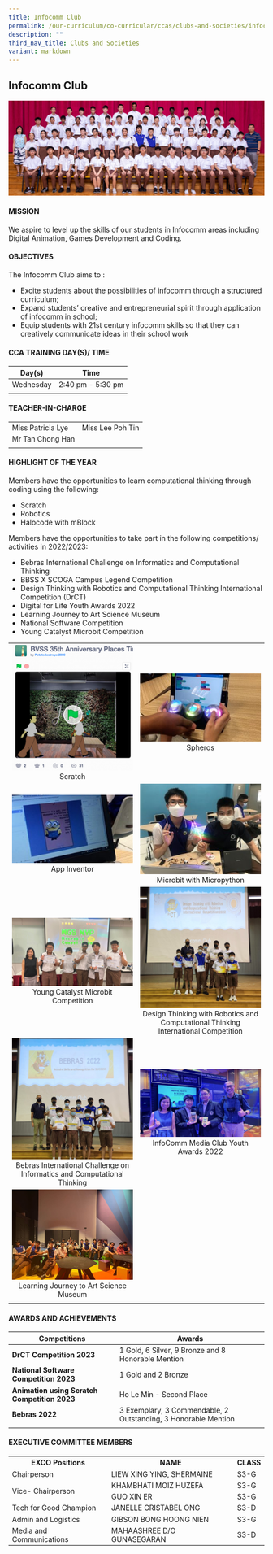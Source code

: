 ```yaml
---
title: Infocomm Club
permalink: /our-curriculum/co-curricular/ccas/clubs-and-societies/infocomm-club/
description: ""
third_nav_title: Clubs and Societies
variant: markdown
---
```

## **Infocomm Club**

![](/images/CCA%20Page/Group%20Photo/infocomm%20club%20_formal.jpg)

#### MISSION

We aspire to level up the skills of our students in Infocomm areas including Digital Animation, Games Development and Coding.

#### OBJECTIVES

The Infocomm Club aims to :  

*   Excite students about the possibilities of infocomm through a structured curriculum;
*   Expand students’ creative and entrepreneurial spirit through application of infocomm in school;
*   Equip students with 21st century infocomm skills so that they can creatively communicate ideas in their school work

#### CCA TRAINING DAY(S)/ TIME

| Day(s) | Time |
| --- | --- | 
| Wednesday | 2:40 pm - 5:30 pm |
| | |

#### TEACHER-IN-CHARGE

| | |
| --- | --- |
| Miss Patricia Lye | Miss Lee Poh Tin |
| Mr Tan Chong Han |
| | |

#### HIGHLIGHT OF THE YEAR

Members have the opportunities to learn computational thinking through coding using the following:  

*   Scratch
*   Robotics
*   Halocode with mBlock

  
Members have the opportunities to take part in the following competitions/ activities in 2022/2023:  

*   Bebras International Challenge on Informatics and Computational Thinking
*   BBSS X SCOGA Campus Legend Competition
*   Design Thinking with Robotics and Computational Thinking International Competition (DrCT)
*   Digital for Life Youth Awards 2022
*   Learning Journey to Art Science Museum
*   National Software Competition
*   Young Catalyst Microbit Competition

| | | 
| --- | --- |
| ![](/images/2021-scratch-1-287x300.png) <br> <center>Scratch</center> | ![](/images/2021-spheros-1-300x169.jpg) <br> <center>Spheros</center> 
| ![](/images/2021-App-inventor-1-300x169.jpg) <br> <center> App Inventor </center> | ![](/images/2021-microbit-1-300x225.jpg) <br> <center> Microbit with Micropython </center> 
| ![](/images/mgs%20microbit.jpeg) <br> <center> Young Catalyst Microbit Competition </center> | ![](/images/DrCT.jpeg) <br> <center> Design Thinking with Robotics and Computational Thinking International Competition </center> 
| ![](/images/bebras.jpeg) <br> <center> Bebras International Challenge on Informatics and Computational Thinking </center> | ![](/images/Infocomm%20Media%20Club%20Youth%20Awards%202022.jpeg)<br><center> InfoComm Media Club Youth Awards 2022 </center>
|![](/images/CCA%20Page/Clubs%20and%20Societies/Infocomm%20Club/infocomm%20img_4320.jpg)<br><center>Learning Journey to Art Science Museum </center>|
| | | 



#### AWARDS AND ACHIEVEMENTS


| Competitions | Awards  | 
| -------- | -------- | 
|  **DrCT Competition 2023**    | 1 Gold, 6 Silver, 9 Bronze and 8 Honorable Mention    |
|  **National Software Competition 2023**    | 1 Gold and 2 Bronze    |
|  **Animation using Scratch Competition 2023**    | Ho Le Min - Second Place    |
|  **Bebras 2022**    | 3 Exemplary, 3 Commendable, 2 Outstanding, 3 Honorable Mention    |
|  |  |


#### EXECUTIVE COMMITTEE MEMBERS 

<table>
	<tbody><tr>
		<th> EXCO Positions </th>
		<th> NAME </th>
		<th> CLASS </th>
	</tr>
	<tr>
		<td> Chairperson </td>
		<td>LIEW XING YING, SHERMAINE </td>
		<td> S3-G </td>
	</tr>
	<tr> 
		<td rowspan="2"> Vice- Chairperson </td>
		<td> KHAMBHATI MOIZ HUZEFA </td>
		<td> S3-G </td>
	</tr>
	<tr>
		<td> GUO XIN ER</td>
		<td> S3-G </td>
	</tr>
			<tr>
		<td> Tech for Good Champion </td>
		<td>JANELLE CRISTABEL ONG </td>
		<td> S3-D </td>
	</tr>
		<tr>
	<td> Admin and Logistics</td>
		<td>GIBSON BONG HOONG NIEN </td>
		<td> S3-G </td>
	</tr>
				<tr>
	<td> Media and Communications</td>
		<td>MAHAASHREE D/O GUNASEGARAN </td>
		<td> S3-D </td>
	</tr>
	<tr></tr>
</tbody></table>